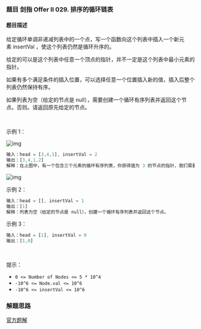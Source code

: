 ### 题目 剑指 Offer II 029. 排序的循环链表
#### 题目描述
给定循环单调非递减列表中的一个点，写一个函数向这个列表中插入一个新元素 insertVal ，使这个列表仍然是循环升序的。

给定的可以是这个列表中任意一个顶点的指针，并不一定是这个列表中最小元素的指针。

如果有多个满足条件的插入位置，可以选择任意一个位置插入新的值，插入后整个列表仍然保持有序。

如果列表为空（给定的节点是 null），需要创建一个循环有序列表并返回这个节点。否则。请返回原先给定的节点。

 

示例 1：

![img](708-1.jpeg)
 

```js
输入：head = [3,4,1], insertVal = 2
输出：[3,4,1,2]
解释：在上图中，有一个包含三个元素的循环有序列表，你获得值为 3 的节点的指针，我们需要向表中插入元素 2 。新插入的节点应该在 1 和 3 之间，插入之后，整个列表如上图所示，最后返回节点 3 。
```

![img](708-2.jpeg)

示例 2：

```js
输入：head = [], insertVal = 1
输出：[1]
解释：列表为空（给定的节点是 null），创建一个循环有序列表并返回这个节点。
```
示例 3：

```js
输入：head = [1], insertVal = 0
输出：[1,0]
```
 

提示：

- `0 <= Number of Nodes <= 5 * 10^4`
- `-10^6 <= Node.val <= 10^6`
- `-10^6 <= insertVal <= 10^6`

### 解题思路
[官方题解](https://leetcode.cn/problems/4ueAj6/solution/pai-xu-de-xun-huan-lian-biao-by-leetcode-f566/)